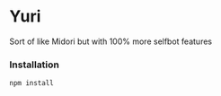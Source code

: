# Yuri
Sort of like Midori but with 100% more selfbot features

### Installation
```bash
npm install
```
